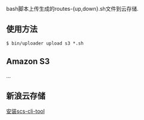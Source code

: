 bash脚本上传生成的routes-{up,down}.sh文件到云存储.

## 使用方法

```
$ bin/uploader upload s3 *.sh
```

## Amazon S3
...

## 新浪云存储

[安装scs-cli-tool](http://open.sinastorage.com/?c=doc&a=sdk#scs-cli-tool)
